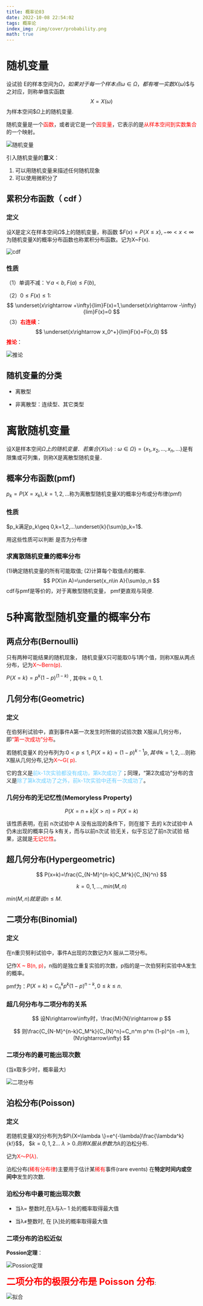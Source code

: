 ```yaml
---
title: 概率论03
date: 2022-10-08 22:54:02
tags: 概率论
index_img: /img/cover/probability.png
math: true
---
```


# 随机变量

设试验 E的样本空间为$\Omega$$，如果对于每一个样本点$$\omega\in\Omega$$，都有唯一实数$$X(\omega)$$与之对应，则称单值实函数 $$X=X(\omega)$$ 为样本空间$$\Omega$上的随机变量.

随机变量是一个<font color="red">函数</font>，或者说它是一个<font color="red">因变量</font>，它表示的是<font color="red">从样本空间到实数集合</font>的一个映射。

![随机变量](/img/probability-03/随机变量.png)

引入随机变量的**意义**：

1. 可以用随机变量来描述任何随机现象
2. 可以使用微积分了

## 累积分布函数（ cdf ）

### 定义

设X是定义在样本空间$\Omega$$上的随机变量，称函数 $$F ( x)= P\{X\leq x\}, −\infty< x <\infty$为随机变量X的概率分布函数也称累积分布函数。记为X~F(x).

![cdf](/img/probability-03/cdf.png)

### 性质

（1）单调不减：$\forall a<b,F(a)\leq F(b)$,

（2）$0\leq F(x)\leq 1$:
$$
\underset{x\rightarrow +\infty}{lim}F(x)=1,\underset{x\rightarrow -\infty}{lim}F(x)=0
$$
（3）<font color="red">**右连续**</font>：
$$
\underset{x\rightarrow x_0^+}{lim}F(x)=F(x_0)
$$
<font color="red">**推论**</font>：

![推论](/img/probability-03/推论.png)



## 随机变量的分类

- 离散型

- 非离散型：连续型、其它类型

# 离散随机变量

设X是样本空间$\Omega$$上的随机变量．若集合$$\{X(\omega):\omega\in\Omega \}=\{x_1,x_2,...,x_n,... \}$是有限集或可列集，则称X是离散型随机变量．

## 概率分布函数(pmf)

$p_k=P(X=x_k),k=1,2,...$称为离散型随机变量X的概率分布或分布律(pmf)

### 性质

$p_k满足p_k\geq 0,k=1,2,...\underset{k}{\sum}p_k=1$.

用这些性质可以判断 是否为分布律

### 求离散随机变量的概率分布

(1)确定随机变量的所有可能取值;  (2)计算每个取值点的概率.
$$
P(X\in A)=\underset{x_n\in A}{\sum}p_n
$$
cdf与pmf是等价的，对于离散型随机变量， pmf更直观与简便.

# 5种离散型随机变量的概率分布

## 两点分布(Bernoulli)

只有两种可能结果的随机现象， 随机变量X只可能取0与1两个值，则称X服从两点分布，记为<font color="red">X～Bern(p)</font>.

$P\{X = k\} = p^k (1−p)^{(1-k)}$ , 其中k = 0, 1.

## 几何分布(Geometric)

### 定义

在伯努利试验中，直到事件A第一次发生时所做的试验次数 X服从几何分布，即<font color="red">“第一次成功”分布</font>。

若随机变量X 的分布列为:$0<p\leq 1,P\{X=k\}=(1-p)^{k-1}p,其中k=1,2,...$则称X服从几何分布,记为<font color="red">X～G( p)</font>.

它的含义是<font color="#66ccff">前k-1次实验都没有成功，第k次成功了</font>；同理，“第2次成功”分布的含义是<font color="#66ccff">除了第k次成功了之外，前k-1次实验中还有一次成功了</font>。

### 几何分布的无记忆性(Memoryless Property)

$$
P(X = n + k | X>n) = P(X = k)
$$

该性质表明，在前 n次试验中 A 没有出现的条件下，则在接下 去的 k次试验中 A仍未出现的概率只与 k有关，而与以前n次试 验无关，似乎忘记了前n次试验 结果，这就是<font color="red">无记忆性</font>。

## 超几何分布(Hypergeometric)

$$
P(x=k)=\frac{C_{N-M}^{n-k}C_M^k}{C_{N}^n}
$$

$$
k=0,1,...,min(M,n)
$$

$min(M,n)$$就是说$$n\leq M$.

## 二项分布(Binomial)

### 定义

在n重贝努利试验中，事件A出现的次数记为X 服从二项分布。

记作<font color="red">X ~ B(n, p)</font>，n指的是独立重复实验的次数，p指的是一次伯努利实验中A发生的概率。

pmf为：$P(X = k) = C_n^k p^k (1-p)^{n −k }, 0 \leq k \leq n$.

### 超几何分布与二项分布的关系

$$
设N\rightarrow\infty时，\frac{M}{N}\rightarrow p
$$

$$
则\frac{C_{N-M}^{n-k}C_M^k}{C_{N}^n}=C_n^m p^m (1-p)^{n −m },(N\rightarrow\infty)
$$

### 二项分布的最可能出现次数

(当x取多少时，概率最大)

![二项分布](/img/probability-03/二项分布.png)



## 泊松分布(Poisson)

### 定义

若随机变量X的分布列为$P\{X=\lambda \}=e^{-\lambda}\frac{\lambda^k}{k!}$$， $$k=0,1,2...$    $\lambda>0$$.则称X服从参数为$$\lambda$的泊松分布.

记为<font color="red">X～P($\lambda$)</font>.

泊松分布(<font color="red">稀有分布律</font>)主要用于估计某<font color="red">稀有</font>事件(rare events) 在**特定时间内或空间中**发生的次数.

### 泊松分布中最可能出现次数

- 当λ= 整数时,在λ与λ– 1 处的概率取得最大值 

- 当λ$\not=$整数时, 在 [λ]处的概率取得最大值

### 二项分布的泊松近似

**Possion定理**：

![Possion定理](/img/probability-03/possion.png)

<font color="red" size=5>**二项分布的极限分布是 Poisson 分布**</font>:

![拟合](/img/probability-03/拟合.png)
